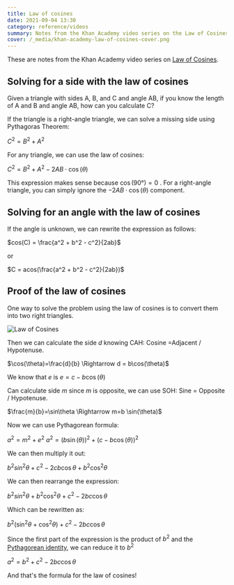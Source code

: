```yaml
---
title: Law of cosines
date: 2021-09-04 13:30
category: reference/videos
summary: Notes from the Khan Academy video series on the Law of Cosines
cover: /_media/khan-academy-law-of-cosines-cover.png
---
```


These are notes from the Khan Academy video series on [Law of Cosines](https://www.khanacademy.org/math/precalculus/x9e81a4f98389efdf:trig/x9e81a4f98389efdf:law-of-cosines/v/law-of-cosines-example).

## Solving for a side with the law of cosines

Given a triangle with sides A, B, and C and angle AB, if you know the length of A and B and angle AB, how can you calculate C?

If the triangle is a right-angle triangle, we can solve a missing side using Pythagoras Theorem:
    
$C^2 = B^2 + A^2$
    
For any triangle, we can use the law of cosines:

$C^2 = B^2 + A^2 - 2AB \cdot \cos(\theta)$
        
This expression makes sense because $\cos(90°) = 0$ . For a right-angle triangle, you can simply ignore the $-2AB \cdot \cos(\theta)$ component.
    
## Solving for an angle with the law of cosines

If the angle is unknown, we can rewrite the expression as follows:

$cos(C) = \frac{a^2 + b^2 - c^2}{2ab}$

or

$C = acos(\frac{a^2 + b^2 - c^2}{2ab})$
    
## Proof of the law of cosines

One way to solve the problem using the law of cosines is to convert them into two right triangles.

![Law of Cosines](/_media/khan-academy-law-of-cosines.png)
    
Then we can calculate the side $d$ knowing CAH: Cosine =Adjacent / Hypotenuse.

$\cos(\theta)=\frac{d}{b} \Rightarrow d = b\cos(\theta)$

We know that $e$ is $e = c - b\cos(\theta)$

Can calculate side $m$ since $m$ is opposite, we can use SOH: Sine = Opposite / Hypotenuse.

$\frac{m}{b}=\sin\theta \Rightarrow m=b \sin(\theta)$
    
Now we can use Pythagorean formula:

 $a^2 = m^2 + e^2$
 $a^2 = (b\sin(\theta))^2 + (c-b\cos(\theta))^2$
    
We can then multiply it out:
    
$b^2sin^2 \theta + c^2 - 2cb \cos\theta + b^2\cos^2 \theta$
    
We can then rearrange the expression:
    
$b^2 sin^2 \theta + b^2 \cos^2 \theta + c^2 - 2bc \cos \theta$
    
Which can be rewritten as:

$b^2(\sin^2\theta + \cos^2 \theta) + c^2 -2bc \cos \theta$
   
Since the first part of the expression is the product of $b^2$ and the [Pythagorean identity](https://en.wikipedia.org/wiki/Pythagorean_trigonometric_identity), we can reduce it to $b^2$

$a^2 = b^2 + c^2 -2bc \cos \theta$
    
And that's the formula for the law of cosines!